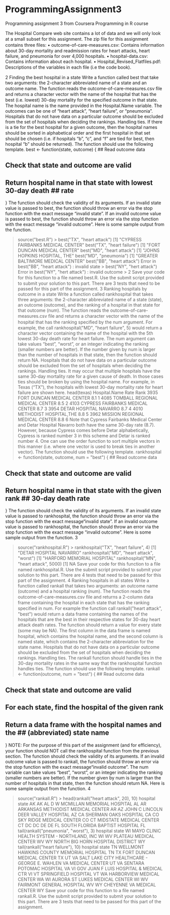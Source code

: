 # ProgrammingAssignment3
Programming assignment 3 from Coursera Programming in R course

The Hospital Compare web site contains a lot of data and we will only look at a small subset for this assignment. 
The zip ﬁle for this assignment contains three ﬁles:
• outcome-of-care-measures.csv: 
Contains information about 30-day mortality and readmission rates for heart attacks, heart failure, and pneumonia 
for over 4,000 hospitals.
• hospital-data.csv: Contains information about each hospital. 
• Hospital_Revised_Flatfiles.pdf: Descriptions of the variables in each ﬁle (i.e the code book).


2 Finding the best hospital in a state
Write a function called best that take two arguments: the 2-character abbreviated name of a state and an outcome name. The function reads the outcome-of-care-measures.csv ﬁle and returns a character vector with the name of the hospital that has the best (i.e. lowest) 30-day mortality for the speciﬁed outcome in that state. The hospital name is the name provided in the Hospital.Name variable. The outcomes can be one of “heart attack”, “heart failure”, or “pneumonia”. Hospitals that do not have data on a particular outcome should be excluded from the set of hospitals when deciding the rankings.
Handling ties. If there is a tie for the best hospital for a given outcome, then the hospital names should be sorted in alphabetical order and the ﬁrst hospital in that set should be chosen (i.e. if hospitals “b”, “c”, and “f” are tied for best, then hospital “b” should be returned).
The function should use the following template.
best <- function(state, outcome) { ## Read outcome data
## Check that state and outcome are valid
## Return hospital name in that state with lowest 30-day death ## rate
}
The function should check the validity of its arguments. If an invalid state value is passed to best, the function should throw an error via the stop function with the exact message “invalid state”. If an invalid outcome value is passed to best, the function should throw an error via the stop function with the exact message “invalid outcome”.
Here is some sample output from the function.
> source("best.R") > best("TX", "heart attack")
[1] "CYPRESS FAIRBANKS MEDICAL CENTER"
> best("TX", "heart failure")
[1] "FORT DUNCAN MEDICAL CENTER"
> best("MD", "heart attack")
[1] "JOHNS HOPKINS HOSPITAL, THE"
> best("MD", "pneumonia")
[1] "GREATER BALTIMORE MEDICAL CENTER"
> best("BB", "heart attack") Error in best("BB", "heart attack") : invalid state > best("NY", "hert attack") Error in best("NY", "hert attack") : invalid outcome >
2
Save your code for this function to a ﬁle named best.R.
Use the submit script provided to submit your solution to this part. There are 3 tests that need to be passed for this part of the assignment.
3 Ranking hospitals by outcome in a state
Write a function called rankhospital that takes three arguments: the 2-character abbreviated name of a state (state), an outcome (outcome), and the ranking of a hospital in that state for that outcome (num). The function reads the outcome-of-care-measures.csv ﬁle and returns a character vector with the name of the hospital that has the ranking speciﬁed by the num argument. For example, the call
rankhospital("MD", "heart failure", 5)
would return a character vector containing the name of the hospital with the 5th lowest 30-day death rate for heart failure. The num argument can take values “best”, “worst”, or an integer indicating the ranking (smaller numbers are better). If the number given by num is larger than the number of hospitals in that state, then the function should return NA. Hospitals that do not have data on a particular outcome should be excluded from the set of hospitals when deciding the rankings.
Handling ties. It may occur that multiple hospitals have the same 30-day mortality rate for a given cause of death. In those cases ties should be broken by using the hospital name. For example, in Texas (“TX”), the hospitals with lowest 30-day mortality rate for heart failure are shown here.
> head(texas)
Hospital.Name Rate Rank 3935 FORT DUNCAN MEDICAL CENTER 8.1 1 4085 TOMBALL REGIONAL MEDICAL CENTER 8.5 2 4103 CYPRESS FAIRBANKS MEDICAL CENTER 8.7 3 3954 DETAR HOSPITAL NAVARRO 8.7 4 4010 METHODIST HOSPITAL,THE 8.8 5 3962 MISSION REGIONAL MEDICAL CENTER 8.8 6
Note that Cypress Fairbanks Medical Center and Detar Hospital Navarro both have the same 30-day rate (8.7). However, because Cypress comes before Detar alphabetically, Cypress is ranked number 3 in this scheme and Detar is ranked number 4. One can use the order function to sort multiple vectors in this manner (i.e. where one vector is used to break ties in another vector).
The function should use the following template.
rankhospital <- function(state, outcome, num = "best") { ## Read outcome data
## Check that state and outcome are valid
## Return hospital name in that state with the given rank ## 30-day death rate
}
The function should check the validity of its arguments. If an invalid state value is passed to rankhospital, the function should throw an error via the stop function with the exact message“invalid state”. If an invalid outcome value is passed to rankhospital, the function should throw an error via the stop function with the exact message “invalid outcome”.
Here is some sample output from the function.
3
> source("rankhospital.R") > rankhospital("TX", "heart failure", 4)
[1] "DETAR HOSPITAL NAVARRO"
> rankhospital("MD", "heart attack", "worst")
[1] "HARFORD MEMORIAL HOSPITAL"
> rankhospital("MN", "heart attack", 5000)
[1] NA
Save your code for this function to a ﬁle named rankhospital.R.
Use the submit script provided to submit your solution to this part. There are 4 tests that need to be passed for this part of the assignment.
4 Ranking hospitals in all states
Write a function called rankall that takes two arguments: an outcome name (outcome) and a hospital ranking (num). The function reads the outcome-of-care-measures.csv ﬁle and returns a 2-column data frame containing the hospital in each state that has the ranking speciﬁed in num. For example the function call rankall("heart attack", "best") would return a data frame containing the names of the hospitals that are the best in their respective states for 30-day heart attack death rates. The function should return a value for every state (some may be NA). The ﬁrst column in the data frame is named hospital, which contains the hospital name, and the second column is named state, which contains the 2-character abbreviation for the state name. Hospitals that do not have data on a particular outcome should be excluded from the set of hospitals when deciding the rankings.
Handling ties. The rankall function should handle ties in the 30-day mortality rates in the same way that the rankhospital function handles ties.
The function should use the following template.
rankall <- function(outcome, num = "best") { ## Read outcome data
## Check that state and outcome are valid
## For each state, find the hospital of the given rank
## Return a data frame with the hospital names and the ## (abbreviated) state name
}
NOTE: For the purpose of this part of the assignment (and for eﬃciency), your function should NOT call the rankhospital function from the previous section.
The function should check the validity of its arguments. If an invalid outcome value is passed to rankall, the function should throw an error via the stop function with the exact message“invalid outcome”. The num variable can take values “best”, “worst”, or an integer indicating the ranking (smaller numbers are better). If the number given by num is larger than the number of hospitals in that state, then the function should return NA.
Here is some sample output from the function.
4
> source("rankall.R") > head(rankall("heart attack", 20), 10)
hospital state AK <NA> AK AL D W MCMILLAN MEMORIAL HOSPITAL AL AR ARKANSAS METHODIST MEDICAL CENTER AR AZ JOHN C LINCOLN DEER VALLEY HOSPITAL AZ CA SHERMAN OAKS HOSPITAL CA CO SKY RIDGE MEDICAL CENTER CO CT MIDSTATE MEDICAL CENTER CT DC <NA> DC DE <NA> DE FL SOUTH FLORIDA BAPTIST HOSPITAL FL
> tail(rankall("pneumonia", "worst"), 3)
hospital state WI MAYO CLINIC HEALTH SYSTEM - NORTHLAND, INC WI WV PLATEAU MEDICAL CENTER WV WY NORTH BIG HORN HOSPITAL DISTRICT WY
> tail(rankall("heart failure"), 10)
hospital state TN WELLMONT HAWKINS COUNTY MEMORIAL HOSPITAL TN TX FORT DUNCAN MEDICAL CENTER TX UT VA SALT LAKE CITY HEALTHCARE - GEORGE E. WAHLEN VA MEDICAL CENTER UT VA SENTARA POTOMAC HOSPITAL VA VI GOV JUAN F LUIS HOSPITAL & MEDICAL CTR VI VT SPRINGFIELD HOSPITAL VT WA HARBORVIEW MEDICAL CENTER WA WI AURORA ST LUKES MEDICAL CENTER WI WV FAIRMONT GENERAL HOSPITAL WV WY CHEYENNE VA MEDICAL CENTER WY
Save your code for this function to a ﬁle named rankall.R.
Use the submit script provided to submit your solution to this part. There are 3 tests that need to be passed for this part of the assignment.
